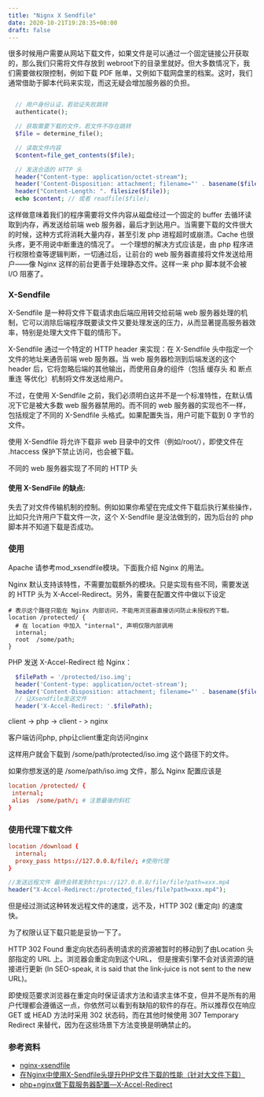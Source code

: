 ```yaml
---
title: "Nignx X Sendfile"
date: 2020-10-21T19:28:35+08:00
draft: false
---
```


很多时候用户需要从网站下载文件，如果文件是可以通过一个固定链接公开获取的，那么我们只需将文件存放到 webroot下的目录里就好。但大多数情况下，我们需要做权限控制，例如下载 PDF 账单，又例如下载网盘里的档案。这时，我们通常借助于脚本代码来实现，而这无疑会增加服务器的负担。

```php

  // 用户身份认证，若验证失败跳转
  authenticate();

  // 获取需要下载的文件，若文件不存在跳转
  $file = determine_file();

  // 读取文件内容
  $content=file_get_contents($file);

  // 发送合适的 HTTP 头
  header("Content-type: application/octet-stream");
  header('Content-Disposition: attachment; filename="' . basename($file) . '"');
  header("Content-Length: ". filesize($file));
  echo $content; // 或者 readfile($file);

```



这样做意味着我们的程序需要将文件内容从磁盘经过一个固定的 buffer 去循环读取到内存，再发送给前端 web 服务器，最后才到达用户。当需要下载的文件很大的时候，这种方式将消耗大量内存，甚至引发 php 进程超时或崩溃。Cache 也很头疼，更不用说中断重连的情况了。
一个理想的解决方式应该是，由 php 程序进行权限检查等逻辑判断，一切通过后，让前台的 web 服务器直接将文件发送给用户——像 Nginx 这样的前台更善于处理静态文件。这样一来 php 脚本就不会被 I/O 阻塞了。

### X-Sendfile

X-Sendfile 是一种将文件下载请求由后端应用转交给前端 web 服务器处理的机制，它可以消除后端程序既要读文件又要处理发送的压力，从而显著提高服务器效率，特别是处理大文件下载的情形下。

X-Sendfile 通过一个特定的 HTTP header 来实现：在 X-Sendfile 头中指定一个文件的地址来通告前端 web 服务器。当 web 服务器检测到后端发送的这个 header 后，它将忽略后端的其他输出，而使用自身的组件（包括 缓存头 和 断点重连 等优化）机制将文件发送给用户。

不过，在使用 X-Sendfile 之前，我们必须明白这并不是一个标准特性，在默认情况下它是被大多数 web 服务器禁用的。而不同的 web 服务器的实现也不一样，包括规定了不同的 X-Sendfile 头格式。如果配置失当，用户可能下载到 0 字节的文件。

使用 X-Sendfile 将允许下载非 web 目录中的文件（例如/root/），即使文件在 .htaccess 保护下禁止访问，也会被下载。

不同的 web 服务器实现了不同的 HTTP 头

#### 使用 X-SendFile 的缺点: 

失去了对文件传输机制的控制。例如如果你希望在完成文件下载后执行某些操作，比如只允许用户下载文件一次，这个 X-Sendfile 是没法做到的，因为后台的 php 脚本并不知道下载是否成功。


### 使用

Apache 请参考mod_xsendfile模块。下面我介绍 Nginx 的用法。

Nginx 默认支持该特性，不需要加载额外的模块。只是实现有些不同，需要发送的 HTTP 头为 X-Accel-Redirect。另外，需要在配置文件中做以下设定

```shell
# 表示这个路径只能在 Nginx 内部访问，不能用浏览器直接访问防止未授权的下载。
location /protected/ {
  # 在 location 中加入 "internal", 声明仅限内部调用
  internal; 
  root  /some/path;
}
```

PHP 发送 X-Accel-Redirect 给 Nginx：

```php
  $filePath = '/protected/iso.img';
  header('Content-type: application/octet-stream');
  header('Content-Disposition: attachment; filename="' . basename($file) . '"');
  // 让Xsendfile发送文件
  header('X-Accel-Redirect: '.$filePath);
```

client -> php -> client - > nginx

客户端访问php, php让client重定向访问nginx


这样用户就会下载到 /some/path/protected/iso.img 这个路径下的文件。

如果你想发送的是 /some/path/iso.img 文件，那么 Nginx 配置应该是
```conf
location /protected/ {
 internal;
 alias  /some/path/; # 注意最後的斜杠
}
```

### 使用代理下载文件

```conf
location /download {
  internal;
  proxy_pass https://127.0.0.8/file/; #使用代理
}
```

```php
//发送远程文件 最终会转发到https://127.0.0.8/file/file?path=xxx.mp4
header("X-Accel-Redirect:/protected_files/file?path=xxx.mp4");
```

但是经过测试这种转发远程文件的速度，远不及，HTTP 302  (重定向) 的速度快。

为了权限认证下载只能是妥协一下了。

HTTP 302 Found 重定向状态码表明请求的资源被暂时的移动到了由Location 头部指定的 URL 上。浏览器会重定向到这个URL， 但是搜索引擎不会对该资源的链接进行更新 (In SEO-speak, it is said that the link-juice is not sent to the new URL)。

即使规范要求浏览器在重定向时保证请求方法和请求主体不变，但并不是所有的用户代理都会遵循这一点，你依然可以看到有缺陷的软件的存在。所以推荐仅在响应 GET 或 HEAD 方法时采用 302 状态码，而在其他时候使用 307 Temporary Redirect 来替代，因为在这些场景下方法变换是明确禁止的。

### 参考资料
- [nginx-xsendfile](https://www.nginx.com/resources/wiki/start/topics/examples/xsendfile/)
- [在Nginx中使用X-Sendfile头提升PHP文件下载的性能（针对大文件下载）](https://www.jb51.net/article/51854.htm)
- [php+nginx做下载服务器配置—X-Accel-Redirect](http://www.phpweblog.net/phpbaby/archive/2012/07/10/7709.html)

